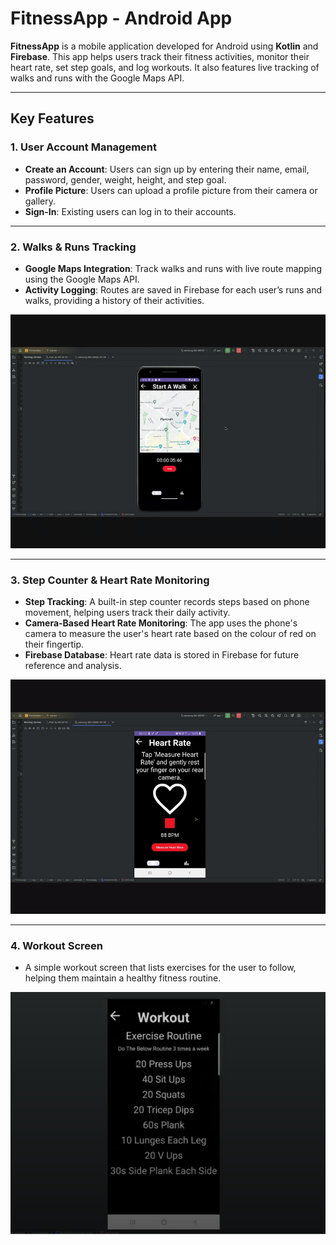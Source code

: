 # FitnessApp - Android App

**FitnessApp** is a mobile application developed for Android using **Kotlin** and **Firebase**. This app helps users track their fitness activities, monitor their heart rate, set step goals, and log workouts. It also features live tracking of walks and runs with the Google Maps API.

---

## Key Features

### 1. **User Account Management**
- **Create an Account**: Users can sign up by entering their name, email, password, gender, weight, height, and step goal.
- **Profile Picture**: Users can upload a profile picture from their camera or gallery.
- **Sign-In**: Existing users can log in to their accounts.

---

### 2. **Walks & Runs Tracking**
- **Google Maps Integration**: Track walks and runs with live route mapping using the Google Maps API.
- **Activity Logging**: Routes are saved in Firebase for each user’s runs and walks, providing a history of their activities.

![Walk Demo](github_assets/walkdemo.gif)

---

### 3. **Step Counter & **Heart Rate Monitoring**** 
- **Step Tracking**: A built-in step counter records steps based on phone movement, helping users track their daily activity.
- **Camera-Based Heart Rate Monitoring**: The app uses the phone's camera to measure the user's heart rate based on the colour of red on their fingertip.
- **Firebase Database**: Heart rate data is stored in Firebase for future reference and analysis.

![Heart Rate Monitor](github_assets/heartrate_and_steps.gif)

---

### 4. **Workout Screen**
- A simple workout screen that lists exercises for the user to follow, helping them maintain a healthy fitness routine.

![Workout Screen](github_assets/workout.png)


